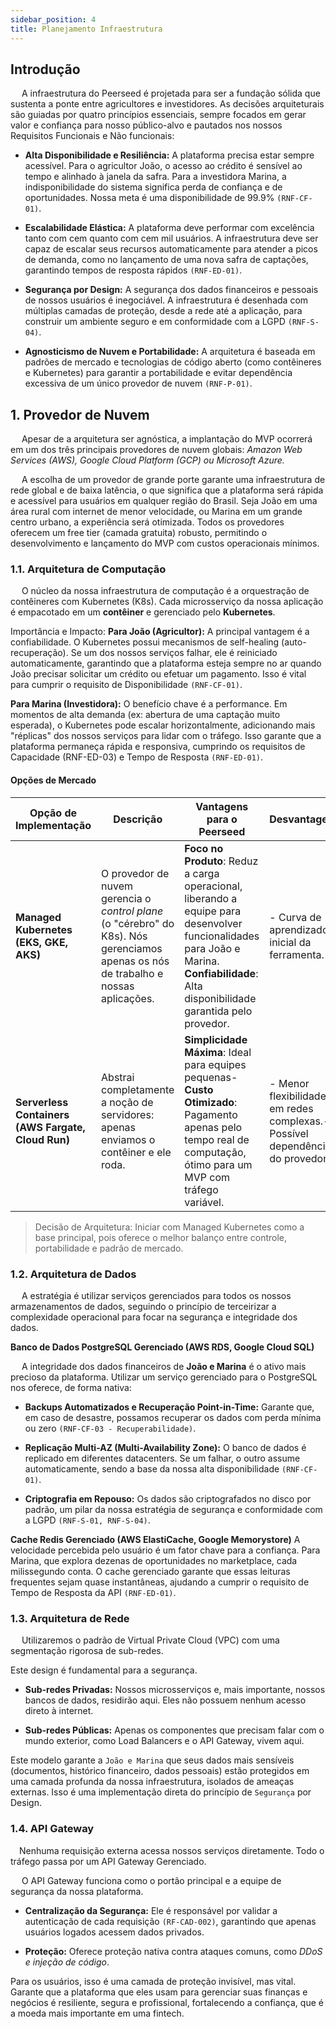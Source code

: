 ```yaml
---
sidebar_position: 4
title: Planejamento Infraestrutura
---
```


## Introdução

&emsp; A infraestrutura do Peerseed é projetada para ser a fundação sólida que sustenta a ponte entre agricultores e investidores. As decisões arquiteturais são guiadas por quatro princípios essenciais, sempre focados em gerar valor e confiança para nosso público-alvo e pautados nos nossos Requisitos Funcionais e Não funcionais:

 - **Alta Disponibilidade e Resiliência:** A plataforma precisa estar sempre acessível. Para o agricultor João, o acesso ao crédito é sensível ao tempo e alinhado à janela da safra. Para a investidora Marina, a indisponibilidade do sistema significa perda de confiança e de oportunidades. Nossa meta é uma disponibilidade de 99.9% `(RNF-CF-01)`.

- **Escalabilidade Elástica:** A plataforma deve performar com excelência tanto com cem quanto com cem mil usuários. A infraestrutura deve ser capaz de escalar seus recursos automaticamente para atender a picos de demanda, como no lançamento de uma nova safra de captações, garantindo tempos de resposta rápidos `(RNF-ED-01)`.

- **Segurança por Design:** A segurança dos dados financeiros e pessoais de nossos usuários é inegociável. A infraestrutura é desenhada com múltiplas camadas de proteção, desde a rede até a aplicação, para construir um ambiente seguro e em conformidade com a LGPD `(RNF-S-04)`.

- **Agnosticismo de Nuvem e Portabilidade:** A arquitetura é baseada em padrões de mercado e tecnologias de código aberto (como contêineres e Kubernetes) para garantir a portabilidade e evitar dependência excessiva de um único provedor de nuvem `(RNF-P-01)`.


## 1. Provedor de Nuvem
&emsp;  Apesar de a arquitetura ser agnóstica, a implantação do MVP ocorrerá em um dos três principais provedores de nuvem globais: _Amazon Web Services (AWS), Google Cloud Platform (GCP) ou Microsoft Azure._

&emsp;  A escolha de um provedor de grande porte garante uma infraestrutura de rede global e de baixa latência, o que significa que a plataforma será rápida e acessível para usuários em qualquer região do Brasil. Seja João em uma área rural com internet de menor velocidade, ou Marina em um grande centro urbano, a experiência será otimizada. Todos os provedores oferecem um free tier (camada gratuita) robusto, permitindo o desenvolvimento e lançamento do MVP com custos operacionais mínimos.

### 1.1. Arquitetura de Computação
&emsp;  O núcleo da nossa infraestrutura de computação é a orquestração de contêineres com Kubernetes (K8s). Cada microsserviço da nossa aplicação é empacotado em um **contêiner** e gerenciado pelo **Kubernetes**.

Importância e Impacto:
**Para João (Agricultor):** A principal vantagem é a confiabilidade. O Kubernetes possui mecanismos de self-healing (auto-recuperação). Se um dos nossos serviços falhar, ele é reiniciado automaticamente, garantindo que a plataforma esteja sempre no ar quando João precisar solicitar um crédito ou efetuar um pagamento. Isso é vital para cumprir o requisito de Disponibilidade `(RNF-CF-01)`.

**Para Marina (Investidora):** O benefício chave é a performance. Em momentos de alta demanda (ex: abertura de uma captação muito esperada), o Kubernetes pode escalar horizontalmente, adicionando mais "réplicas" dos nossos serviços para lidar com o tráfego. Isso garante que a plataforma permaneça rápida e responsiva, cumprindo os requisitos de Capacidade (RNF-ED-03) e Tempo de Resposta `(RNF-ED-01)`.


#### Opções de Mercado

| Opção de Implementação                  | Descrição                                                                                   | Vantagens para o Peerseed                                                                                                          | Desvantagens                                                                                     |
|-----------------------------------------|---------------------------------------------------------------------------------------------|------------------------------------------------------------------------------------------------------------------------------------|--------------------------------------------------------------------------------------------------|
| **Managed Kubernetes (EKS, GKE, AKS)**  | O provedor de nuvem gerencia o *control plane* (o "cérebro" do K8s). Nós gerenciamos apenas os nós de trabalho e nossas aplicações. | **Foco no Produto**: Reduz a carga operacional, liberando a equipe para desenvolver funcionalidades para João e Marina. **Confiabilidade**: Alta disponibilidade garantida pelo provedor. | - Curva de aprendizado inicial da ferramenta.                                                    |
| **Serverless Containers (AWS Fargate, Cloud Run)** | Abstrai completamente a noção de servidores: apenas enviamos o contêiner e ele roda.          | **Simplicidade Máxima**: Ideal para equipes pequenas- **Custo Otimizado**: Pagamento apenas pelo tempo real de computação, ótimo para um MVP com tráfego variável. | - Menor flexibilidade em redes complexas.- Possível dependência do provedor.                 |


> Decisão de Arquitetura: Iniciar com Managed Kubernetes como a base principal, pois oferece o melhor balanço entre controle, portabilidade e padrão de mercado.

### 1.2. Arquitetura de Dados

&emsp; A estratégia é utilizar serviços gerenciados para todos os nossos armazenamentos de dados, seguindo o princípio de terceirizar a complexidade operacional para focar na segurança e integridade dos dados.

**Banco de Dados PostgreSQL Gerenciado (AWS RDS, Google Cloud SQL)**

&emsp; A integridade dos dados financeiros de **João e Marina** é o ativo mais precioso da plataforma. Utilizar um serviço gerenciado para o PostgreSQL nos oferece, de forma nativa:

- **Backups Automatizados e Recuperação Point-in-Time:** Garante que, em caso de desastre, possamos recuperar os dados com perda mínima ou zero `(RNF-CF-03 - Recuperabilidade)`.

- **Replicação Multi-AZ (Multi-Availability Zone):** O banco de dados é replicado em diferentes datacenters. Se um falhar, o outro assume automaticamente, sendo a base da nossa alta disponibilidade `(RNF-CF-01)`.

- **Criptografia em Repouso:** Os dados são criptografados no disco por padrão, um pilar da nossa estratégia de segurança e conformidade com a LGPD `(RNF-S-01, RNF-S-04)`.

**Cache Redis Gerenciado (AWS ElastiCache, Google Memorystore)**
A velocidade percebida pelo usuário é um fator chave para a confiança. Para Marina, que explora dezenas de oportunidades no marketplace, cada milissegundo conta. O cache gerenciado garante que essas leituras frequentes sejam quase instantâneas, ajudando a cumprir o requisito de Tempo de Resposta da API `(RNF-ED-01)`.

### 1.3. Arquitetura de Rede
&emsp; Utilizaremos o padrão de Virtual Private Cloud (VPC) com uma segmentação rigorosa de sub-redes.

Este design é fundamental para a segurança.

- **Sub-redes Privadas:** Nossos microsserviços e, mais importante, nossos bancos de dados, residirão aqui. Eles não possuem nenhum acesso direto à internet.

- **Sub-redes Públicas:** Apenas os componentes que precisam falar com o mundo exterior, como Load Balancers e o API Gateway, vivem aqui.

Este modelo  garante a `João e Marina` que seus dados mais sensíveis (documentos, histórico financeiro, dados pessoais) estão protegidos em uma camada profunda da nossa infraestrutura, isolados de ameaças externas. Isso é uma implementação direta do princípio de `Segurança` por Design.

### 1.4. API Gateway

&emsp;Nenhuma requisição externa acessa nossos serviços diretamente. Todo o tráfego passa por um API Gateway Gerenciado.

&emsp; O API Gateway funciona como o portão principal e a equipe de segurança da nossa plataforma.

 - **Centralização da Segurança:** Ele é responsável por validar a autenticação de cada requisição `(RF-CAD-002)`, garantindo que apenas usuários logados acessem dados privados.

- **Proteção:** Oferece proteção nativa contra ataques comuns, como _DDoS e injeção de código_.

Para os usuários, isso é uma camada de proteção invisível, mas vital. Garante que a plataforma que eles usam para gerenciar suas finanças e negócios é resiliente, segura e profissional, fortalecendo a confiança, que é a moeda mais importante em uma fintech.